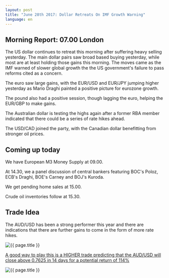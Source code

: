 ```yaml
---
layout: post
title: "June 28th 2017: Dollar Retreats On IMF Growth Warning"
language: en
---
```

## Morning Report: 07.00 London

The US dollar continues to retreat this morning after suffering heavy selling yesterday. The main dollar pairs saw broad based buying yesterday, while most are at least holding those gains this morning. The moves came as the IMF warned of slower global growth the the US government's failure to pass reforms cited as a concern. 

The euro saw large gains, with the EUR/USD and EUR/JPY jumping higher yesterday as Mario Draghi painted a positive picture for eurozone growth. 

The pound also had a positive session, though lagging the euro, helping the EUR/GBP to make gains. 

The Australian dollar is testing the highs again after a former RBA member indicated that there could be a series of rate hikes ahead. 

The USD/CAD joined the party, with the Canadian dollar benefitting from stronger oil prices. 

## Coming up today

We have European M3 Money Supply at 09.00. 

At 14.30, we a panel discussion of central bankers featuring BOC's Poloz, ECB's Draghi, BOE's Carney and BOJ's Kuroda. 

We get pending home sales at 15.00. 

Crude oil inventories follow at 15.30. 

## Trade Idea

The AUD/USD has been a strong performer this year and there are indications that there are further gains to come in the form of more rate hikes. 


<img class="post-image" src="{{ site.url }}/images/2017-06-28_07-29-40.jpg" alt="{{ page.title }}" title="{{ page.title }}">

<a href="%LINK%%?currency=GBP&market=forex&underlying=frxAUDUSD&formname=higherlower&duration_amount=14&duration_units=d&amount=10&amount_type=payout&expiry_type=duration&barrier=0.7625" target="_blank">A good way to play this is a HIGHER trade predicting that the AUD/USD will close above 0.7625 in 14 days for a potential return of 114%</a>

<img class="post-image" src="{{ site.url }}/images/2017-06-28_07-37-06.jpg" alt="{{ page.title }}" title="{{ page.title }}">
